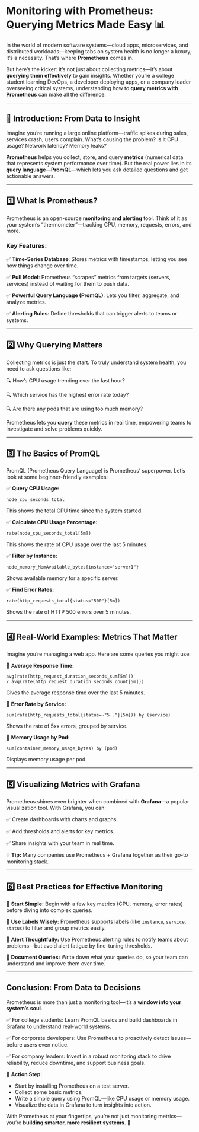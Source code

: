 # Monitoring with Prometheus: Querying Metrics Made Easy 📊

In the world of modern software systems—cloud apps, microservices, and distributed workloads—keeping tabs on system health is no longer a luxury; it’s a necessity. That’s where **Prometheus** comes in.

But here’s the kicker: it’s not just about collecting metrics—it’s about **querying them effectively** to gain insights. Whether you’re a college student learning DevOps, a developer deploying apps, or a company leader overseeing critical systems, understanding how to **query metrics with Prometheus** can make all the difference.

---

## 🌟 Introduction: From Data to Insight

Imagine you’re running a large online platform—traffic spikes during sales, services crash, users complain. What’s causing the problem? Is it CPU usage? Network latency? Memory leaks?

**Prometheus** helps you collect, store, and query **metrics** (numerical data that represents system performance over time). But the real power lies in its **query language**—**PromQL**—which lets you ask detailed questions and get actionable answers.

---

## 1️⃣ What Is Prometheus?

Prometheus is an open-source **monitoring and alerting** tool. Think of it as your system’s “thermometer”—tracking CPU, memory, requests, errors, and more.

### Key Features:

✅ **Time-Series Database**: Stores metrics with timestamps, letting you see how things change over time.

✅ **Pull Model**: Prometheus “scrapes” metrics from targets (servers, services) instead of waiting for them to push data.

✅ **Powerful Query Language (PromQL)**: Lets you filter, aggregate, and analyze metrics.

✅ **Alerting Rules**: Define thresholds that can trigger alerts to teams or systems.

---

## 2️⃣ Why Querying Matters

Collecting metrics is just the start. To truly understand system health, you need to ask questions like:

🔍 How’s CPU usage trending over the last hour?

🔍 Which service has the highest error rate today?

🔍 Are there any pods that are using too much memory?

Prometheus lets you **query** these metrics in real time, empowering teams to investigate and solve problems quickly.

---

## 3️⃣ The Basics of PromQL

PromQL (Prometheus Query Language) is Prometheus’ superpower. Let’s look at some beginner-friendly examples:

✅ **Query CPU Usage:**

```
node_cpu_seconds_total

```

This shows the total CPU time since the system started.

✅ **Calculate CPU Usage Percentage:**

```
rate(node_cpu_seconds_total[5m])

```

This shows the rate of CPU usage over the last 5 minutes.

✅ **Filter by Instance:**

```
node_memory_MemAvailable_bytes{instance="server1"}

```

Shows available memory for a specific server.

✅ **Find Error Rates:**

```
rate(http_requests_total{status="500"}[5m])

```

Shows the rate of HTTP 500 errors over 5 minutes.

---

## 4️⃣ Real-World Examples: Metrics That Matter

Imagine you’re managing a web app. Here are some queries you might use:

🔸 **Average Response Time:**

```
avg(rate(http_request_duration_seconds_sum[5m]))
/ avg(rate(http_request_duration_seconds_count[5m]))

```

Gives the average response time over the last 5 minutes.

🔸 **Error Rate by Service:**

```
sum(rate(http_requests_total{status=~"5.."}[5m])) by (service)

```

Shows the rate of 5xx errors, grouped by service.

🔸 **Memory Usage by Pod:**

```
sum(container_memory_usage_bytes) by (pod)

```

Displays memory usage per pod.

---

## 5️⃣ Visualizing Metrics with Grafana

Prometheus shines even brighter when combined with **Grafana**—a popular visualization tool. With Grafana, you can:

✅ Create dashboards with charts and graphs.

✅ Add thresholds and alerts for key metrics.

✅ Share insights with your team in real time.

💡 **Tip:** Many companies use Prometheus + Grafana together as their go-to monitoring stack.

---

## 6️⃣ Best Practices for Effective Monitoring

🔹 **Start Simple:** Begin with a few key metrics (CPU, memory, error rates) before diving into complex queries.

🔹 **Use Labels Wisely:** Prometheus supports labels (like `instance`, `service`, `status`) to filter and group metrics easily.

🔹 **Alert Thoughtfully:** Use Prometheus alerting rules to notify teams about problems—but avoid alert fatigue by fine-tuning thresholds.

🔹 **Document Queries:** Write down what your queries do, so your team can understand and improve them over time.

---

## Conclusion: From Data to Decisions

Prometheus is more than just a monitoring tool—it’s a **window into your system’s soul**.

✅ For college students: Learn PromQL basics and build dashboards in Grafana to understand real-world systems.

✅ For corporate developers: Use Prometheus to proactively detect issues—before users even notice.

✅ For company leaders: Invest in a robust monitoring stack to drive reliability, reduce downtime, and support business goals.

📌 **Action Step:**

- Start by installing Prometheus on a test server.
- Collect some basic metrics.
- Write a simple query using PromQL—like CPU usage or memory usage.
- Visualize the data in Grafana to turn insights into action.

With Prometheus at your fingertips, you’re not just monitoring metrics—you’re **building smarter, more resilient systems**. 🚀